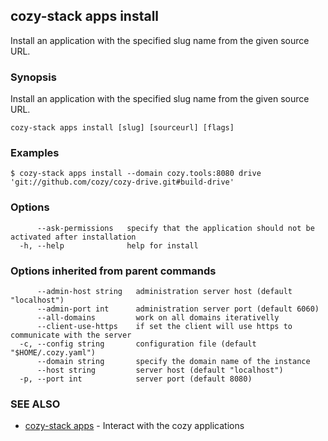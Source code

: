 ## cozy-stack apps install

Install an application with the specified slug name
from the given source URL.

### Synopsis


Install an application with the specified slug name
from the given source URL.

```
cozy-stack apps install [slug] [sourceurl] [flags]
```

### Examples

```
$ cozy-stack apps install --domain cozy.tools:8080 drive 'git://github.com/cozy/cozy-drive.git#build-drive'
```

### Options

```
      --ask-permissions   specify that the application should not be activated after installation
  -h, --help              help for install
```

### Options inherited from parent commands

```
      --admin-host string   administration server host (default "localhost")
      --admin-port int      administration server port (default 6060)
      --all-domains         work on all domains iterativelly
      --client-use-https    if set the client will use https to communicate with the server
  -c, --config string       configuration file (default "$HOME/.cozy.yaml")
      --domain string       specify the domain name of the instance
      --host string         server host (default "localhost")
  -p, --port int            server port (default 8080)
```

### SEE ALSO
* [cozy-stack apps](cozy-stack_apps.md)	 - Interact with the cozy applications

